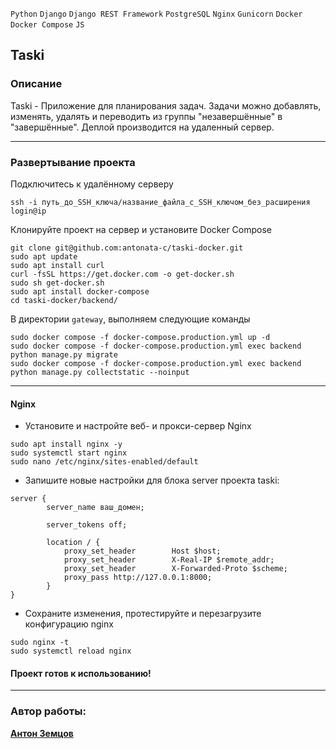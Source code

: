 `Python` `Django` `Django REST Framework` `PostgreSQL` `Nginx` `Gunicorn` `Docker` `Docker Compose` `JS`
##  Taski
### Описание
Taski - Приложение для планирования задач. Задачи можно добавлять, изменять, удалять
и переводить из группы "незавершённые" в "завершённые". Деплой производится на удаленный сервер.
***
### Развертывание проекта
Подключитесь к удалённому серверу
```
ssh -i путь_до_SSH_ключа/название_файла_с_SSH_ключом_без_расширения login@ip
```
Клонируйте проект на сервер и установите Docker Compose
```
git clone git@github.com:antonata-c/taski-docker.git
sudo apt update
sudo apt install curl
curl -fsSL https://get.docker.com -o get-docker.sh
sudo sh get-docker.sh
sudo apt install docker-compose 
cd taski-docker/backend/
```
В директории `gateway`, выполняем следующие команды
```
sudo docker compose -f docker-compose.production.yml up -d
sudo docker compose -f docker-compose.production.yml exec backend python manage.py migrate
sudo docker compose -f docker-compose.production.yml exec backend python manage.py collectstatic --noinput
```
***
#### Nginx
- Установите и настройте веб- и прокси-сервер Nginx
```shell
sudo apt install nginx -y
sudo systemctl start nginx
sudo nano /etc/nginx/sites-enabled/default 
```
- Запишите новые настройки для блока server проекта taski:
```text
server {
        server_name ваш_домен;

        server_tokens off;

        location / {
            proxy_set_header        Host $host;
            proxy_set_header        X-Real-IP $remote_addr;
            proxy_set_header        X-Forwarded-Proto $scheme;
            proxy_pass http://127.0.0.1:8000;
        }
}
```
- Сохраните изменения, протестируйте и перезагрузите конфигурацию nginx
```shell
sudo nginx -t
sudo systemctl reload nginx
```
#### Проект готов к использованию!
***
### Автор работы:
**[Антон Земцов](https://github.com/antonata-c)**
